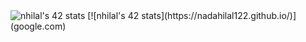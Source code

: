 <img src="https://nadahilal122.github.io/" alt="nhilal's 42 stats" />
[![nhilal's 42 stats](https://nadahilal122.github.io/)](google.com)
